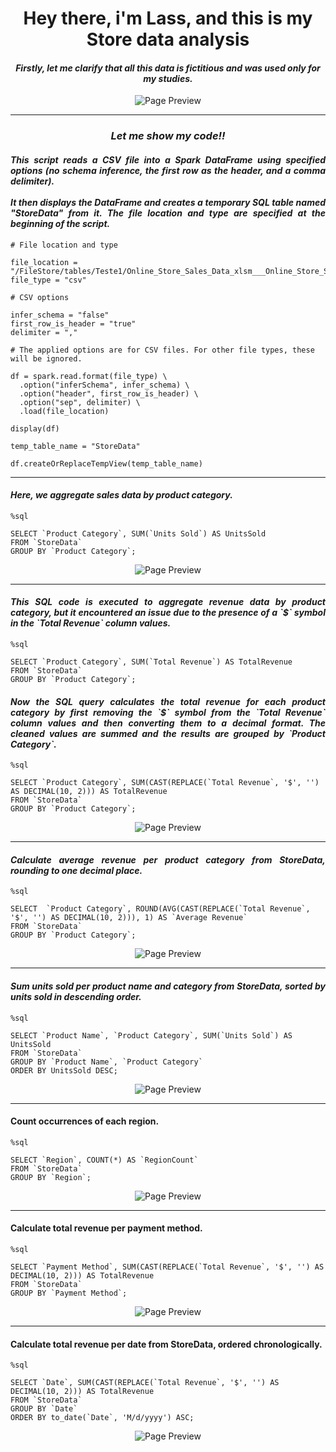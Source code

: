 <h1 align="center"> Hey there, i'm Lass, and this is my Store data analysis</h1>

<h4 align="center"> <i> Firstly, let me clarify that all this data is fictitious and was used only for my studies. </i> </h4>

<p align="center">
  <img src="https://github.com/DevLass/Store-data-analysis/blob/main/readmeimg/g0.png" alt="Page Preview">
</p>

<hr>

<h3 align="center"> <i> Let me show my code!!</i> </h3>

<h4 align="justify"> <i> This script reads a CSV file into a Spark DataFrame using specified options (no schema inference, the first row as the header, and a comma delimiter). <br><br> It then displays the DataFrame and creates a temporary SQL table named "StoreData" from it. The file location and type are specified at the beginning of the script.
</i> </h4>

```
# File location and type

file_location = "/FileStore/tables/Teste1/Online_Store_Sales_Data_xlsm___Online_Store_Sales.csv"
file_type = "csv"

# CSV options

infer_schema = "false"
first_row_is_header = "true"
delimiter = ","

# The applied options are for CSV files. For other file types, these will be ignored.

df = spark.read.format(file_type) \
  .option("inferSchema", infer_schema) \
  .option("header", first_row_is_header) \
  .option("sep", delimiter) \
  .load(file_location)

display(df)

temp_table_name = "StoreData"

df.createOrReplaceTempView(temp_table_name)

```
<hr>

<h4 align="justify"> <i> 
Here, we aggregate sales data by product category.
</i> </h4>

```
%sql

SELECT `Product Category`, SUM(`Units Sold`) AS UnitsSold
FROM `StoreData`
GROUP BY `Product Category`;

```
<p align="center">
  <img src="https://github.com/DevLass/Store-data-analysis/blob/main/readmeimg/g1.png" alt="Page Preview">
</p>

<hr>

<h4 align="justify"> <i> 
This SQL code is executed to aggregate revenue data by product category, but it encountered an issue due to the presence of a `$` symbol in the `Total Revenue` column values.
</i> </h4>

```
%sql

SELECT `Product Category`, SUM(`Total Revenue`) AS TotalRevenue
FROM `StoreData`
GROUP BY `Product Category`;
```

<h4 align="justify"> <i> 
Now the SQL query calculates the total revenue for each product category by first removing the `$` symbol from the `Total Revenue` column values and then converting them to a decimal format. The cleaned values are summed and the results are grouped by `Product Category`.
</i> </h4>

```
%sql

SELECT `Product Category`, SUM(CAST(REPLACE(`Total Revenue`, '$', '') AS DECIMAL(10, 2))) AS TotalRevenue
FROM `StoreData`
GROUP BY `Product Category`;
```

<p align="center">
  <img src="https://github.com/DevLass/Store-data-analysis/blob/main/readmeimg/g2.png" alt="Page Preview">
</p>

<hr>

<h4 align="justify"> <i> 
Calculate average revenue per product category from StoreData, rounding to one decimal place.</i> </h4>

```
%sql

SELECT  `Product Category`, ROUND(AVG(CAST(REPLACE(`Total Revenue`, '$', '') AS DECIMAL(10, 2))), 1) AS `Average Revenue`
FROM `StoreData`
GROUP BY `Product Category`;

```

<p align="center">
  <img src="https://github.com/DevLass/Store-data-analysis/blob/main/readmeimg/g3.png" alt="Page Preview">
</p>

<hr>

<h4 align="justify"> <i> 
Sum units sold per product name and category from StoreData, sorted by units sold in descending order.</i> </h4>

```
%sql

SELECT `Product Name`, `Product Category`, SUM(`Units Sold`) AS UnitsSold
FROM `StoreData`
GROUP BY `Product Name`, `Product Category`
ORDER BY UnitsSold DESC;

```

<p align="center">
  <img src="https://github.com/DevLass/Store-data-analysis/blob/main/readmeimg/g4.png" alt="Page Preview">
</p>

<hr>

<h4 align="justify">Count occurrences of each region. <i> 
</i> </h4>

```
%sql

SELECT `Region`, COUNT(*) AS `RegionCount`
FROM `StoreData`
GROUP BY `Region`;

```
<p align="center">
  <img src="https://github.com/DevLass/Store-data-analysis/blob/main/readmeimg/g5.png" alt="Page Preview">
</p>

<hr>

<h4 align="justify">Calculate total revenue per payment method.<i> 
</i> </h4>

```
%sql

SELECT `Payment Method`, SUM(CAST(REPLACE(`Total Revenue`, '$', '') AS DECIMAL(10, 2))) AS TotalRevenue
FROM `StoreData`
GROUP BY `Payment Method`;

```
<p align="center">
  <img src="https://github.com/DevLass/Store-data-analysis/blob/main/readmeimg/g6.png" alt="Page Preview">
</p>

<hr>

<h4 align="justify">Calculate total revenue per date from StoreData, ordered chronologically.<i> 
</i> </h4>

```
%sql

SELECT `Date`, SUM(CAST(REPLACE(`Total Revenue`, '$', '') AS DECIMAL(10, 2))) AS TotalRevenue
FROM `StoreData`
GROUP BY `Date`
ORDER BY to_date(`Date`, 'M/d/yyyy') ASC;

```
<p align="center">
  <img src="https://github.com/DevLass/Store-data-analysis/blob/main/readmeimg/g7.png" alt="Page Preview">
</p>

